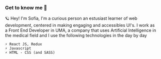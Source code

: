 ### Get to know me 🔭

🪐 Hey! I'm Sofía, I'm a curious person an estusiast learner of web development, centered in making engaging and accessibles UI's.
    I work as a Front End Developer in UMA, a company that uses Artificial Intelligence in the medical field and I use the 
    following technologies in the day by day 

    ⚡ React JS, Redux
    ⚡ Javascript 
    ⚡ HTML - CSS (and SASS)


